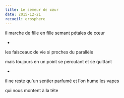 ```yaml
---
title: Le semeur de cœur
date: 2015-12-21
recueil: erosphere
---
```


il marche de fille en fille
semant pétales de cœur

*

les faisceaux de vie
si proches du parallèle

mais toujours en un point
se percutant et se quittant

*

il ne reste qu'un sentier parfumé
et l'on hume les vapes

qui nous montent à la tête
